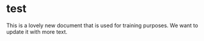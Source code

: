 # test

This is a lovely new document that is used for training purposes. We want to update it with more text.
